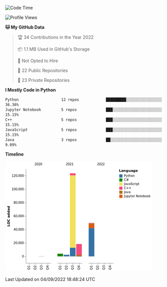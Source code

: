 <!--START_SECTION:waka-->
![Code Time](http://img.shields.io/badge/Code%20Time-0%20secs-blue)

![Profile Views](http://img.shields.io/badge/Profile%20Views-4-blue)

**🐱 My GitHub Data** 

> 🏆 34 Contributions in the Year 2022
 > 
> 📦 1.1 MB Used in GitHub's Storage 
 > 
> 🚫 Not Opted to Hire
 > 
> 📜 22 Public Repositories 
 > 
> 🔑 23 Private Repositories  
 > 
**I Mostly Code in Python** 

```text
Python                   12 repos            █████████░░░░░░░░░░░░░░░░   36.36% 
Jupyter Notebook         5 repos             ███░░░░░░░░░░░░░░░░░░░░░░   15.15% 
C++                      5 repos             ███░░░░░░░░░░░░░░░░░░░░░░   15.15% 
JavaScript               5 repos             ███░░░░░░░░░░░░░░░░░░░░░░   15.15% 
Java                     3 repos             ██░░░░░░░░░░░░░░░░░░░░░░░   9.09%

```


**Timeline**

![Chart not found](https://raw.githubusercontent.com/pntt3011/pntt3011/main/charts/bar_graph.png) 


 Last Updated on 04/09/2022 18:48:24 UTC
<!--END_SECTION:waka-->
